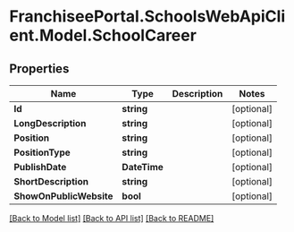 # FranchiseePortal.SchoolsWebApiClient.Model.SchoolCareer

## Properties

Name | Type | Description | Notes
------------ | ------------- | ------------- | -------------
**Id** | **string** |  | [optional] 
**LongDescription** | **string** |  | [optional] 
**Position** | **string** |  | [optional] 
**PositionType** | **string** |  | [optional] 
**PublishDate** | **DateTime** |  | [optional] 
**ShortDescription** | **string** |  | [optional] 
**ShowOnPublicWebsite** | **bool** |  | [optional] 

[[Back to Model list]](../README.md#documentation-for-models) [[Back to API list]](../README.md#documentation-for-api-endpoints) [[Back to README]](../README.md)

